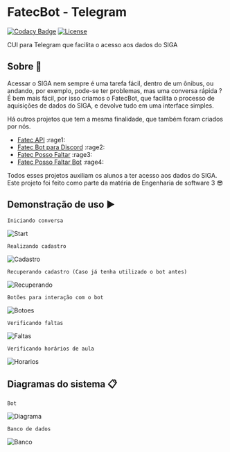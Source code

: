 # FatecBot - Telegram

[![Codacy Badge](https://api.codacy.com/project/badge/Grade/3a96b4937e2d47be8da54e26a0a7e8e9)](https://www.codacy.com/app/M3nin0/FatecBot?utm_source=github.com&amp;utm_medium=referral&amp;utm_content=IHCF/FatecBot&amp;utm_campaign=Badge_Grade)
[![License](https://img.shields.io/badge/License-BSD%202--Clause-orange.svg)](https://opensource.org/licenses/BSD-2-Clause)

CUI para Telegram que facilita o acesso aos dados do SIGA

## Sobre :speech_balloon:

Acessar o SIGA nem sempre é uma tarefa fácil, dentro de um ônibus, ou andando, por exemplo, pode-se ter problemas, mas uma conversa rápida ? É bem mais fácil, por isso criamos o FatecBot, que facilita o processo de aquisições de dados do SIGA, e devolve tudo em uma interface simples.

Há outros projetos que tem a mesma finalidade, que também foram criados por nós.

- [Fatec API](https://github.com/filipemeneses/fatec-api) :rage1:
- [Fatec Bot para Discord](https://github.com/M3nin0/fatec-bot) :rage2:
- [Fatec Posso Faltar](https://github.com/filipemeneses/fatec-posso-faltar) :rage3:
- [Fatec Posso Faltar Bot](https://github.com/IHCF/posso-faltar-bot) :rage4:

Todos esses projetos auxiliam os alunos a ter acesso aos dados do SIGA. Este projeto foi feito como parte da matéria de Engenharia de software 3 :sunglasses:

## Demonstração de uso :arrow_forward:

```Iniciando conversa```

![Start](imagens_bot/start.png)


``` Realizando cadastro ```

![Cadastro](imagens_bot/cadastro_1.png)

``` Recuperando cadastro (Caso já tenha utilizado o bot antes) ```

![Recuperando](imagens_bot/recuperar_1.png)

``` Botões para interação com o bot ```

![Botoes](imagens_bot/botoes_1.png)

``` Verificando faltas ```

![Faltas](imagens_bot/faltas_1.PNG)

``` Verificando horários de aula ```

![Horarios](imagens_bot/horarios_1.png)


## Diagramas do sistema :clipboard:

``` Bot ```


![Diagrama](https://github.com/IHCF/FatecBot/blob/master/diagramas/class_10.png)



``` Banco de dados ```


![Banco](diagramas/banco_de_dados.png)
